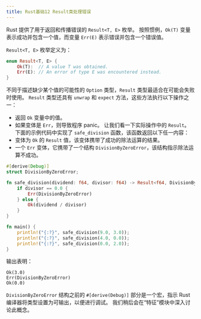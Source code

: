 ```yaml
---
title: Rust基础12 Result类处理错误
---
```

Rust 提供了用于返回和传播错误的 `Result<T, E>` 枚举。 按照惯例，`Ok(T)` 变量表示成功并包含一个值，而变量 `Err(E)` 表示错误并包含一个错误值。

`Result<T, E>` 枚举定义为：
```rust
enum Result<T, E> {
    Ok(T):  // A value T was obtained.
    Err(E): // An error of type E was encountered instead.
}
```
不同于描述缺少某个值的可能性的 `Option` 类型，`Result` 类型最适合在可能会失败时使用。
`Result` 类型还具有 `unwrap` 和 `expect` 方法，这些方法执行以下操作之一：
- 返回 `Ok` 变量中的值。
- 如果变体是 `Err`，则导致程序 panic。
让我们看一下实际操作中的 `Result`。 下面的示例代码中实现了 `safe_division` 函数，该函数返回以下任一内容：
- 变体为 `Ok` 的 `Result` 值，该变体携带了成功的除法运算的结果。
- 一个 `Err` 变体，它携带了一个结构 `DivisionByZeroError`，该结构指示除法运算不成功。

```rust
#[derive(Debug)]
struct DivisionByZeroError;

fn safe_division(dividend: f64, divisor: f64) -> Result<f64, DivisionByZeroError> {
    if divisor == 0.0 {
        Err(DivisionByZeroError)
    } else {
        Ok(dividend / divisor)
    }
}

fn main() {
    println!("{:?}", safe_division(9.0, 3.0));
    println!("{:?}", safe_division(4.0, 0.0));
    println!("{:?}", safe_division(0.0, 2.0));
}
```
输出表明：
```
Ok(3.0)
Err(DivisionByZeroError)
Ok(0.0)
```
`DivisionByZeroError` 结构之前的 `#[derive(Debug)]` 部分是一个宏，指示 Rust 编译器将类型设置为可输出，以便进行调试。 我们稍后会在“特征”模块中深入讨论此概念。
